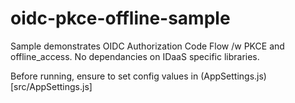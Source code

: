 # oidc-pkce-offline-sample

Sample demonstrates OIDC Authorization Code Flow /w PKCE and offline_access. No dependancies on IDaaS specific libraries.

Before running, ensure to set config values in (AppSettings.js)[src/AppSettings.js]
